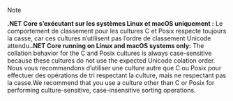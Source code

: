 > [!NOTE]
> <span data-ttu-id="c23ff-101">**.NET Core s’exécutant sur les systèmes Linux et macOS uniquement :** Le comportement de classement pour les cultures C et Posix respecte toujours la casse, car ces cultures n’utilisent pas l’ordre de classement Unicode attendu.</span><span class="sxs-lookup"><span data-stu-id="c23ff-101">**.NET Core running on Linux and macOS systems only:** The collation behavior for the C and Posix cultures is always case-sensitive because these cultures do not use the expected Unicode colation order.</span></span> <span data-ttu-id="c23ff-102">Nous vous recommandons d’utiliser une culture autre que C ou Posix pour effectuer des opérations de tri respectant la culture, mais ne respectant pas la casse.</span><span class="sxs-lookup"><span data-stu-id="c23ff-102">We recommend that you use a culture other than C or Posix for performing culture-sensitive, case-insensitive sorting operations.</span></span>  